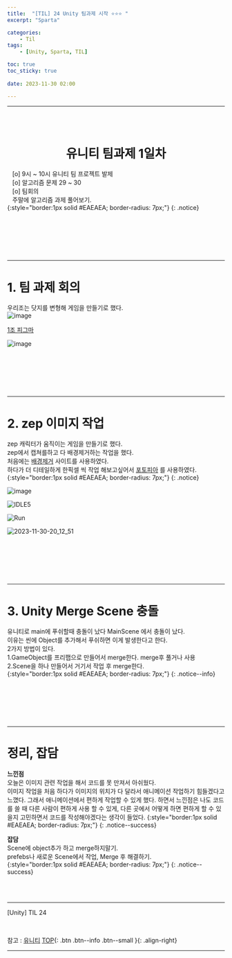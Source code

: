 ```yaml
---
title:  "[TIL] 24 Unity 팀과제 시작 ⭐⭐⭐ "
excerpt: "Sparta"

categories:
    - Til
tags:
    - [Unity, Sparta, TIL]

toc: true
toc_sticky: true
 
date: 2023-11-30 02:00

---
```

- - -


<BR><BR>



<center><H1>  유니티 팀과제 1일차 </H1></center>

&nbsp;&nbsp; [o] 9시 ~ 10시 유니티 팀 프로젝트 발제  
&nbsp;&nbsp; [o] 알고리즘 문제   29 ~ 30    
&nbsp;&nbsp; [o] 팀회의   
&nbsp;&nbsp; 주말에 알고리즘 과제 풀어보기.  
{:style="border:1px solid #EAEAEA; border-radius: 7px;"}
{: .notice}  

<br><br><br><br><br>
- - - 

# 1. 팀 과제 회의

우리조는 닷지를 변형해 게임을 만들기로 했다.  
![image](https://github.com/levell1/levell1.github.io/assets/96651722/c153818d-5247-4d58-82be-99077a610c0f)  

[1조 피그마](https://www.figma.com/file/TglXRlMkYd6kTjCM5iEtsY/1%EC%A1%B0-%EC%9D%BC%EB%8B%A8-%EB%B0%95%EC%A1%B0?type=whiteboard&node-id=0-1&t=hOCSGOG2cI5TUGXc-0)  

![image](https://github.com/levell1/levell1.github.io/assets/96651722/b8119340-5498-4777-8410-34850a5a1198)  

<br><br><br><br><br>
- - - 

# 2. zep 이미지 작업
zep 캐릭터가 움직이는 게임을 만들기로 했다.  
zep에서 캡쳐를하고 다 배경제거하는 작업을 했다.  
처음에는 [배경제거](https://www.remove.bg/ko/upload) 사이트를 사용하였다.  
하다가 더 디테일하게 한픽셀 씩 작업 해보고싶어서 [포토피아](https://www.photopea.com/) 를 사용하였다.  
{:style="border:1px solid #EAEAEA; border-radius: 7px;"}
{: .notice}  

![image](https://github.com/levell1/levell1.github.io/assets/96651722/852a4d2c-23ac-4d06-964f-4d22a5996af6)

![IDLE5](https://github.com/levell1/levell1.github.io/assets/96651722/15ed44ff-e150-4f03-8476-20aa514a3864)  

![Run](https://github.com/levell1/levell1.github.io/assets/96651722/03cb7c38-8b3e-402d-b4f7-b31c42f403f3)  
 
![2023-11-30-20_12_51](https://github.com/levell1/levell1.github.io/assets/96651722/2919e436-64e8-41b1-b689-6585ab697352)  


<br><br><br><br><br>
- - - 

# 3. Unity Merge Scene 충돌
유니티로 main에 푸쉬할때 충돌이 났다 MainScene 에서 충돌이 났다.  
이유는 씬에 Object를 추가해서 푸쉬하면 이게 발생한다고 한다.  
2가지 방법이 있다.  
1.GameObject를 프리팹으로 만들어서 merge한다. merge후 풀거나 사용  
2.Scene을 하나 만들어서 거기서 작업 후 merge한다.  
{:style="border:1px solid #EAEAEA; border-radius: 7px;"}
{: .notice--info}  



<br><br><br><br><br>
- - - 

# 정리, 잡담

**느낀점**  
오늘은 이미지 관련 작업을 해서 코드를 못 만져서 아쉬웠다.  
이미지 작업을 처음 하다가 이미지의 위치가 다 달라서 애니메이션 작업하기 힘들겠다고 느꼈다. 그래서 애니메이션에서 편하게 작업할 수 있게 했다.
하면서 느낀점은 나도 코드를 쓸 때 다른 사람이 편하게 사용 할 수 있게, 다른 곳에서 어떻게 하면 편하게 할 수 있을지 고민하면서 코드를 작성해야겠다는 생각이 들었다.
{:style="border:1px solid #EAEAEA; border-radius: 7px;"}
{: .notice--success}


**잡담**  
Scene에 object추가 하고 merge하지말기.  
prefebs나 새로운 Scene에서 작업, Merge 후 해결하기.  
{:style="border:1px solid #EAEAEA; border-radius: 7px;"}
{: .notice--success}


<br><br>
- - - 

[Unity] TIL 24

<br>

참고 : [유니티](https://docs.unity3d.com/kr/)
[TOP](#){: .btn .btn--info .btn--small }{: .align-right}
<br>
- - -
